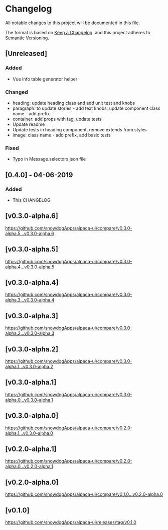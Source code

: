 # Changelog
All notable changes to this project will be documented in this file.

The format is based on [Keep a Changelog](https://keepachangelog.com/en/1.0.0/),
and this project adheres to [Semantic Versioning](https://semver.org/spec/v2.0.0.html).

## [Unreleased]
### Added
- Vue Info table generator helper

### Changed
- heading: update heading class and add unit test and knobs
- paragraph: to update stories - add text knobs, update component class name - add prefix
- container: add props with tag, update tests
- Update readme
- Update tests in heading component, remove extends from styles
- image: class name - add prefix, add basic tests

### Fixed
- Typo in Message.selectors.json file

## [0.4.0] - 04-06-2019
### Added
- This CHANGELOG

## [v0.3.0-alpha.6]
https://github.com/snowdogApps/alpaca-ui/compare/v0.3.0-alpha.5...v0.3.0-alpha.6

## [v0.3.0-alpha.5]
https://github.com/snowdogApps/alpaca-ui/compare/v0.3.0-alpha.4...v0.3.0-alpha.5

## [v0.3.0-alpha.4]
https://github.com/snowdogApps/alpaca-ui/compare/v0.3.0-alpha.3...v0.3.0-alpha.4

## [v0.3.0-alpha.3]
https://github.com/snowdogApps/alpaca-ui/compare/v0.3.0-alpha.2...v0.3.0-alpha.3

## [v0.3.0-alpha.2]
https://github.com/snowdogApps/alpaca-ui/compare/v0.3.0-alpha.1...v0.3.0-alpha.2

## [v0.3.0-alpha.1]
https://github.com/snowdogApps/alpaca-ui/compare/v0.3.0-alpha.0...v0.3.0-alpha.1

## [v0.3.0-alpha.0]
https://github.com/snowdogApps/alpaca-ui/compare/v0.2.0-alpha.1...v0.3.0-alpha.0

## [v0.2.0-alpha.1]
https://github.com/snowdogApps/alpaca-ui/compare/v0.2.0-alpha.0...v0.2.0-alpha.1

## [v0.2.0-alpha.0]
https://github.com/snowdogApps/alpaca-ui/compare/v0.1.0...v0.2.0-alpha.0

## [v0.1.0]
https://github.com/snowdogApps/alpaca-ui/releases/tag/v0.1.0
